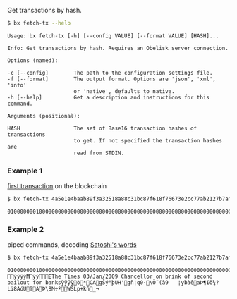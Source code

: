 Get transactions by hash.
```sh
$ bx fetch-tx --help
```
```
Usage: bx fetch-tx [-h] [--config VALUE] [--format VALUE] [HASH]...      

Info: Get transactions by hash. Requires an Obelisk server connection.   

Options (named):

-c [--config]        The path to the configuration settings file.        
-f [--format]        The output format. Options are 'json', 'xml', 'info'
                     or 'native', defaults to native.                    
-h [--help]          Get a description and instructions for this command.

Arguments (positional):

HASH                 The set of Base16 transaction hashes of transactions
                     to get. If not specified the transaction hashes are 
                     read from STDIN.
```
### Example 1
[first transaction](https://blockchain.info/tx/4a5e1e4baab89f3a32518a88c31bc87f618f76673e2cc77ab2127b7afdeda33b) on the blockchain
```sh
$ bx fetch-tx 4a5e1e4baab89f3a32518a88c31bc87f618f76673e2cc77ab2127b7afdeda33b
```
```
01000000010000000000000000000000000000000000000000000000000000000000000000ffffffff4d04ffff001d0104455468652054696d65732030332f4a616e2f32303039204368616e63656c6c6f72206f6e206272696e6b206f66207365636f6e64206261696c6f757420666f722062616e6b73ffffffff0100f2052a01000000434104678afdb0fe5548271967f1a67130b7105cd6a828e03909a67962e0ea1f61deb649f6bc3f4cef38c4f35504e51ec112de5c384df7ba0b8d578a4c702b6bf11d5fac00000000
```
### Example 2
piped commands, decoding [Satoshi's words](http://www.thetimes.co.uk/tto/business/industries/banking/article2160028.ece)
```sh
$ bx fetch-tx 4a5e1e4baab89f3a32518a88c31bc87f618f76673e2cc77ab2127b7afdeda33b | bx base16-decode
```
```
01000000010000000000000000000000000000000000000000000000000000000000000000ffffffff4d04ffff001d0104455468652054696d65732030332f4a616e2f32303039204368616e63656c6c6f72206f6e206272696e6b206f66207365636f6e64206261696c6f757420666f722062616e6b73ffffffff0100f2052a01000000434104678afdb0fe5548271967f1a67130b7105cd6a828e03909a67962e0ea1f61deb649f6bc3f4cef38c4f35504e51ec112de5c384df7ba0b8d578a4c702b6bf11d5fac00000000
ÿÿÿÿMÿÿEThe Times 03/Jan/2009 Chancellor on brink of second bailout for banksÿÿÿÿò*CAgŠý°þUH'gñ¦q0·\Ö¨(à9	¦ybàêaÞ¶Iö¼?Lï8ÄóUåÁÞ\8M÷ºWŠLp+kñ_¬
```